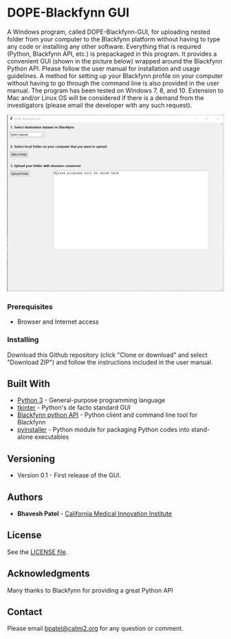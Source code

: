 # DOPE-Blackfynn GUI

A Windows program, called DOPE-Blackfynn-GUI, for uploading nested folder from your computer to the Blackfynn platform without having to type any code or installing any other software. Everything that is required (Python, Blackfynn API, etc.) is prepackaged in this program. It provides a convenient GUI (shown in the picture below) wrapped around the Blackfynn Python API. Please follow the user manual for installation and usage guidelines. A method for setting up your Blackfynn profile on your computer without having to go through the command line is also provided in the user manual. The program has been tested on Windows 7, 8, and 10. Extension to Mac and/or Linux OS will be considered if there is a demand from the investigators (please email the developer with any such request). 

![GUI picture](DOPE-Blackfynn-GUI.PNG)


### Prerequisites

- Browser and Internet access


### Installing

Download this Github repository (click "Clone or download" and select "Download ZIP") and follow the instructions included in the user manual.


## Built With
* [Python 3](https://www.python.org/download/releases/3.0/) - General-purpose programming language
* [tkinter](https://docs.python.org/3/library/tkinter.html) - Python's de facto standard GUI
* [Blackfynn python API](https://github.com/Blackfynn/blackfynn-python) - Python client and command line tool for Blackfynn
* [pyinstaller](http://www.pyinstaller.org/) - Python module for packaging Python codes into stand-alone executables


## Versioning

* Version 0.1 - First release of the GUI.


## Authors

* **Bhavesh Patel** -  [California Medical Innovation Institute](https://calmi2.org/)


## License

See the [LICENSE file](LICENSE.txt).

## Acknowledgments

Many thanks to Blackfynn for providing a great Python API

## Contact
Please email <bpatel@calmi2.org> for any question or comment.

